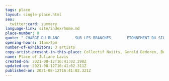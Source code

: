 ```yaml
---
tags: place
layout: single-place.html
seo:
  twitter:card: summary
language-link: site/index/home.md
place-number: 8
quote: " CHARGE DU BLANC       SUR LES BRANCHES       ÉTONNEMENT DU SILENCE"
opening-hours: 11am>7pm
number-of-exhibitors: 3 artists
copy-artist-present-in-this-place: Collectif Nuiits, Gerald Dederen, Bernard Declercq
name: Place of Juliane Lavis
created-on: 2021-08-12T16:41:02.298Z
updated-on: 2021-08-12T16:41:02.311Z
published-on: 2021-08-12T16:41:02.321Z
---
```

